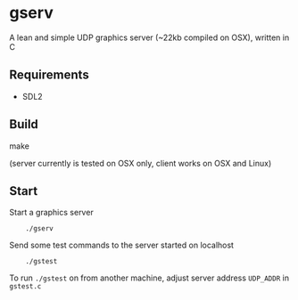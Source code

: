 # gserv
A lean and simple UDP graphics server (~22kb compiled on OSX), written in C

## Requirements

* SDL2

## Build

make

(server currently is tested on OSX only, client works on OSX and Linux)

## Start

Start a graphics server
```
    ./gserv
```    

Send some test commands to the server started on localhost
```
    ./gstest
```    

To run `./gstest` on from another machine, adjust server address `UDP_ADDR` in `gstest.c`

